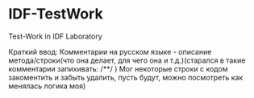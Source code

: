 # IDF-TestWork
Test-Work in IDF Laboratory

Краткий ввод:
Комментарии на русском языке - описание метода/cтроки(что она делает, для чего она и т.д.)(старался в такие комментарии запихивать: /**/ )
Мог некоторые строки с кодом закоментить и забыть удалить, пусть будут, можно посмотреть как менялась логика моя)
